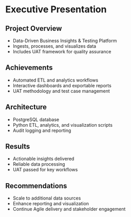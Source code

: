 # Executive Presentation

## Project Overview
- Data-Driven Business Insights & Testing Platform
- Ingests, processes, and visualizes data
- Includes UAT framework for quality assurance

## Achievements
- Automated ETL and analytics workflows
- Interactive dashboards and exportable reports
- UAT methodology and test case management

## Architecture
- PostgreSQL database
- Python ETL, analytics, and visualization scripts
- Audit logging and reporting

## Results
- Actionable insights delivered
- Reliable data processing
- UAT passed for key workflows

## Recommendations
- Scale to additional data sources
- Enhance reporting and visualization
- Continue Agile delivery and stakeholder engagement
